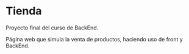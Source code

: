 # Tienda

Proyecto final del curso de BackEnd.

Página web que simula la venta de productos, haciendo uso de front y BackEnd. 
